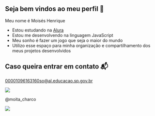 ## Seja bem vindos ao meu perfil 💛

Meu nome é Moisés Henrique

- Estou estudando na [Alura](https://www.alura.com.br)
- Estou me desenvolvendo na linguagem JavaScript
- Meu sonho é fazer um jogo que seja o maior do mundo
- Utilizo esse espaço para minha organização e compartilhamento dos meus projetos desenvolvidos

## Caso queira entrar em contato 📬

  00001096163160so@al.educacao.sp.gov.br 
  
 ![](https://media1.tenor.com/m/jdRjfp_RQQ8AAAAC/money-dutch.gif)

  @moita_charco

![](https://media1.tenor.com/m/xNMvT2r2WXoAAAAd/dutch-van-der-linde-ryroy.gif)  
